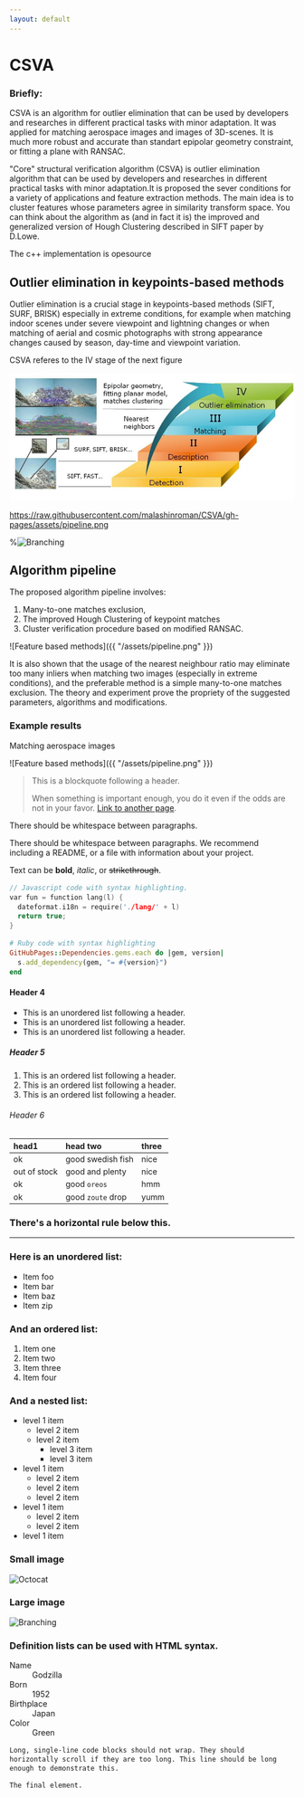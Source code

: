 ```yaml
---
layout: default
---
```



# CSVA

### Briefly:
CSVA is an algorithm for outlier elimination that can be used by developers and researches in different practical tasks with minor adaptation. It was applied for matching aerospace images and images of 3D-scenes. It is much more robust and accurate than standart epipolar geometry constraint, or fitting a plane with RANSAC.


"Core" structural verification algorithm (CSVA) is outlier elimination algorithm that can be used by developers and researches in different practical tasks with minor adaptation.It is proposed the sever conditions for a variety of applications and feature extraction methods. The main idea is to cluster features whose parameters agree in similarity transform space. You can think about the algorithm as (and in fact it is) the improved and generalized version of Hough Clustering described in SIFT paper by D.Lowe. 

The c++ implementation is opesource

## Outlier elimination in keypoints-based methods

Outlier elimination is a crucial stage in keypoints-based methods (SIFT, SURF, BRISK) especially in extreme conditions, for example when matching indoor scenes under severe viewpoint and lightning changes or when matching of aerial and cosmic photographs with strong appearance changes caused by season, day-time and viewpoint variation. 

CSVA referes to the IV stage of the next figure

![Feature based methods](https://raw.githubusercontent.com/malashinroman/CSVA/gh-pages/_site/assets/matching_keypoints.jpg)

https://raw.githubusercontent.com/malashinroman/CSVA/gh-pages/assets/pipeline.png

%![Branching](https://guides.github.com/activities/hello-world/branching.png)

## Algorithm pipeline

The proposed algorithm pipeline involves:
1. Many-to-one matches exclusion, 
2. The improved Hough Clustering of keypoint matches
3. Cluster verification procedure based on modified RANSAC. 

![Feature based methods]({{ "/assets/pipeline.png" }})

It is also shown that the usage of the nearest neighbour ratio may eliminate too many inliers when matching two images (especially in extreme conditions), and the preferable method is a simple many-to-one matches exclusion. The theory and experiment prove the propriety of the suggested parameters, algorithms and modifications.

### Example results

Matching aerospace images

![Feature based methods]({{ "/assets/pipeline.png" }})




> This is a blockquote following a header.
>
> When something is important enough, you do it even if the odds are not in your favor.
[Link to another page](./another-page.html).

There should be whitespace between paragraphs.

There should be whitespace between paragraphs. We recommend including a README, or a file with information about your project.


Text can be **bold**, _italic_, or ~~strikethrough~~.

```c++
// Javascript code with syntax highlighting.
var fun = function lang(l) {
  dateformat.i18n = require('./lang/' + l)
  return true;
}
```

```ruby
# Ruby code with syntax highlighting
GitHubPages::Dependencies.gems.each do |gem, version|
  s.add_dependency(gem, "= #{version}")
end
```

#### Header 4

*   This is an unordered list following a header.
*   This is an unordered list following a header.
*   This is an unordered list following a header.

##### Header 5

1.  This is an ordered list following a header.
2.  This is an ordered list following a header.
3.  This is an ordered list following a header.

###### Header 6

| head1        | head two          | three |
|:-------------|:------------------|:------|
| ok           | good swedish fish | nice  |
| out of stock | good and plenty   | nice  |
| ok           | good `oreos`      | hmm   |
| ok           | good `zoute` drop | yumm  |

### There's a horizontal rule below this.

* * *

### Here is an unordered list:

*   Item foo
*   Item bar
*   Item baz
*   Item zip

### And an ordered list:

1.  Item one
1.  Item two
1.  Item three
1.  Item four

### And a nested list:

- level 1 item
  - level 2 item
  - level 2 item
    - level 3 item
    - level 3 item
- level 1 item
  - level 2 item
  - level 2 item
  - level 2 item
- level 1 item
  - level 2 item
  - level 2 item
- level 1 item

### Small image

![Octocat](https://assets-cdn.github.com/images/icons/emoji/octocat.png)

### Large image

![Branching](https://guides.github.com/activities/hello-world/branching.png)


### Definition lists can be used with HTML syntax.

<dl>
<dt>Name</dt>
<dd>Godzilla</dd>
<dt>Born</dt>
<dd>1952</dd>
<dt>Birthplace</dt>
<dd>Japan</dd>
<dt>Color</dt>
<dd>Green</dd>
</dl>

```
Long, single-line code blocks should not wrap. They should horizontally scroll if they are too long. This line should be long enough to demonstrate this.
```

```
The final element.
```
